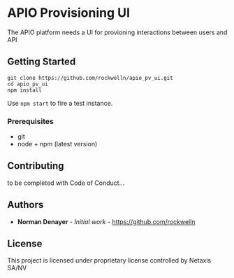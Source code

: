 # APIO Provisioning UI

The APIO platform needs a UI for provioning interactions between users and API

## Getting Started

```
git clone https://github.com/rockwelln/apio_pv_ui.git
cd apio_pv_ui
npm install
```

Use `npm start` to fire a test instance.

### Prerequisites

* git
* node + npm (latest version)

## Contributing

to be completed with Code of Conduct...

## Authors

* **Norman Denayer** - *Initial work* - https://github.com/rockwelln

## License

This project is licensed under proprietary license controlled by Netaxis SA/NV
